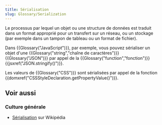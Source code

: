 ```yaml
---
title: Sérialisation
slug: Glossary/Serialization
---
```


Le processus par lequel un objet ou une structure de données est traduit dans un format approprié pour un transfert sur un réseau, ou un stockage (par exemple dans un tampon de tableau ou un format de fichier).

Dans {{Glossary("JavaScript")}}, par exemple, vous pouvez sérialiser un objet d'une {{Glossary("string","chaîne de caractères")}} {{Glossary("JSON")}} par appel de la {{Glossary("function","fonction")}} {{jsxref("JSON.stringify()")}}.

Les valeurs de {{Glossary("CSS")}} sont sérialisées par appel de la fonction {{domxref("CSSStyleDeclaration.getPropertyValue()")}}.

## Voir aussi

### Culture générale

- [Sérialisation](https://fr.wikipedia.org/wiki/Sérialisation) sur Wikipédia

